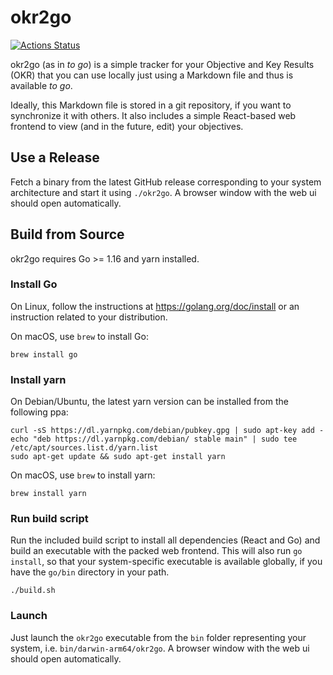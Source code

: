 # okr2go

[![Actions Status](https://github.com/oxisto/okr2go/workflows/build/badge.svg)](https://github.com/oxisto/okr2go/actions)

okr2go (as in *to go*)  is a simple tracker for your Objective and Key Results (OKR) that you can use locally just using a Markdown file and thus is available *to go*.

Ideally, this Markdown file is stored in a git repository, if you want to synchronize it with others. It also includes a simple React-based web frontend to view (and in the future, edit) your objectives.

## Use a Release

Fetch a binary from the latest GitHub release corresponding to your system architecture and start it using `./okr2go`. A browser window with the web ui should open automatically.

## Build from Source

okr2go requires Go >= 1.16 and yarn installed.

### Install Go

On Linux, follow the instructions at https://golang.org/doc/install or an instruction related to your distribution.

On macOS, use `brew` to install Go:

```
brew install go
```

### Install yarn

On Debian/Ubuntu, the latest yarn version can be installed from the following ppa:

```
curl -sS https://dl.yarnpkg.com/debian/pubkey.gpg | sudo apt-key add -
echo "deb https://dl.yarnpkg.com/debian/ stable main" | sudo tee /etc/apt/sources.list.d/yarn.list
sudo apt-get update && sudo apt-get install yarn
```

On macOS, use `brew` to install yarn:

```
brew install yarn
```

### Run build script

Run the included build script to install all dependencies (React and Go) and build an executable with the packed web frontend. This will also run `go install`, so that your system-specific executable is available globally, if you have the `go/bin` directory in your path.

```
./build.sh
```

### Launch

Just launch the `okr2go` executable from the `bin` folder representing your system, i.e. `bin/darwin-arm64/okr2go`. A browser window with the web ui should open automatically.
